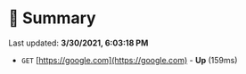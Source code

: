# 📖 Summary
Last updated: **3/30/2021, 6:03:18 PM**

- `GET` [https://google.com](https://google.com) - **Up** (159ms)
